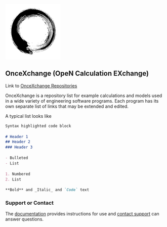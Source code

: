 
![Enso logo](enso9.jpg)

## OnceXchange (OpeN Calculation EXchange)

Link to [OnceXchange Repositories](https://github.com/onceXchange/oncex.github.io/wiki/onceXchange-home)

OnceXchange is a repository list for example calculations and models used in a wide variety of engineering software programs.  Each program has its own separate list of links that may be extended and edited.

A typical list looks like

```markdown
Syntax highlighted code block

# Header 1
## Header 2
### Header 3

- Bulleted
- List

1. Numbered
2. List

**Bold** and _Italic_ and `Code` text

```


### Support or Contact

The [documentation](https://docs.github.com/categories/github-pages-basics/) provides instructions for use and [contact support](oncexchange@gmail.com) can answer questions. 
